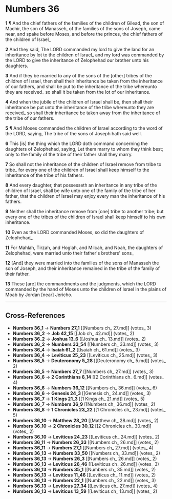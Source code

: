 # Numbers 36

**1** ¶ And the chief fathers of the families of the children of Gilead, the son of Machir, the son of Manasseh, of the families of the sons of Joseph, came near, and spake before Moses, and before the princes, the chief fathers of the children of Israel_

**2** And they said, The LORD commanded my lord to give the land for an inheritance by lot to the children of Israel_ and my lord was commanded by the LORD to give the inheritance of Zelophehad our brother unto his daughters.

**3** And if they be married to any of the sons of the [other] tribes of the children of Israel, then shall their inheritance be taken from the inheritance of our fathers, and shall be put to the inheritance of the tribe whereunto they are received_ so shall it be taken from the lot of our inheritance.

**4** And when the jubile of the children of Israel shall be, then shall their inheritance be put unto the inheritance of the tribe whereunto they are received_ so shall their inheritance be taken away from the inheritance of the tribe of our fathers.

**5** ¶ And Moses commanded the children of Israel according to the word of the LORD, saying, The tribe of the sons of Joseph hath said well.

**6** This [is] the thing which the LORD doth command concerning the daughters of Zelophehad, saying, Let them marry to whom they think best; only to the family of the tribe of their father shall they marry.

**7** So shall not the inheritance of the children of Israel remove from tribe to tribe_ for every one of the children of Israel shall keep himself to the inheritance of the tribe of his fathers.

**8** And every daughter, that possesseth an inheritance in any tribe of the children of Israel, shall be wife unto one of the family of the tribe of her father, that the children of Israel may enjoy every man the inheritance of his fathers.

**9** Neither shall the inheritance remove from [one] tribe to another tribe; but every one of the tribes of the children of Israel shall keep himself to his own inheritance.

**10** Even as the LORD commanded Moses, so did the daughters of Zelophehad_

**11** For Mahlah, Tirzah, and Hoglah, and Milcah, and Noah, the daughters of Zelophehad, were married unto their father's brothers' sons_

**12** [And] they were married into the families of the sons of Manasseh the son of Joseph, and their inheritance remained in the tribe of the family of their father.

**13** These [are] the commandments and the judgments, which the LORD commanded by the hand of Moses unto the children of Israel in the plains of Moab by Jordan [near] Jericho.

---

## Cross-References

- **Numbers 36_1** → **Numbers 27_1** [[Numbers ch_ 27.md]] (votes_ 3)
- **Numbers 36_2** → **Job 42_15** [[Job ch_ 42.md]] (votes_ 2)
- **Numbers 36_2** → **Joshua 13_6** [[Joshua ch_ 13.md]] (votes_ 2)
- **Numbers 36_2** → **Numbers 33_54** [[Numbers ch_ 33.md]] (votes_ 3)
- **Numbers 36_4** → **Isaiah 61_2** [[Isaiah ch_ 61.md]] (votes_ 3)
- **Numbers 36_4** → **Leviticus 25_23** [[Leviticus ch_ 25.md]] (votes_ 3)
- **Numbers 36_5** → **Deuteronomy 5_28** [[Deuteronomy ch_ 5.md]] (votes_ 2)
- **Numbers 36_5** → **Numbers 27_7** [[Numbers ch_ 27.md]] (votes_ 3)
- **Numbers 36_6** → **2 Corinthians 6_14** [[2 Corinthians ch_ 6.md]] (votes_ 4)
- **Numbers 36_6** → **Numbers 36_12** [[Numbers ch_ 36.md]] (votes_ 6)
- **Numbers 36_6** → **Genesis 24_3** [[Genesis ch_ 24.md]] (votes_ 3)
- **Numbers 36_7** → **1 Kings 21_3** [[1 Kings ch_ 21.md]] (votes_ 5)
- **Numbers 36_7** → **Numbers 36_9** [[Numbers ch_ 36.md]] (votes_ 2)
- **Numbers 36_8** → **1 Chronicles 23_22** [[1 Chronicles ch_ 23.md]] (votes_ 5)
- **Numbers 36_10** → **Matthew 28_20** [[Matthew ch_ 28.md]] (votes_ 2)
- **Numbers 36_10** → **2 Chronicles 30_12** [[2 Chronicles ch_ 30.md]] (votes_ 2)
- **Numbers 36_10** → **Leviticus 24_23** [[Leviticus ch_ 24.md]] (votes_ 2)
- **Numbers 36_11** → **Numbers 26_33** [[Numbers ch_ 26.md]] (votes_ 2)
- **Numbers 36_11** → **Numbers 27_1** [[Numbers ch_ 27.md]] (votes_ 4)
- **Numbers 36_13** → **Numbers 33_50** [[Numbers ch_ 33.md]] (votes_ 2)
- **Numbers 36_13** → **Numbers 26_3** [[Numbers ch_ 26.md]] (votes_ 2)
- **Numbers 36_13** → **Leviticus 26_46** [[Leviticus ch_ 26.md]] (votes_ 3)
- **Numbers 36_13** → **Numbers 35_1** [[Numbers ch_ 35.md]] (votes_ 2)
- **Numbers 36_13** → **Leviticus 11_46** [[Leviticus ch_ 11.md]] (votes_ 2)
- **Numbers 36_13** → **Numbers 22_1** [[Numbers ch_ 22.md]] (votes_ 3)
- **Numbers 36_13** → **Leviticus 27_34** [[Leviticus ch_ 27.md]] (votes_ 4)
- **Numbers 36_13** → **Leviticus 13_59** [[Leviticus ch_ 13.md]] (votes_ 2)

